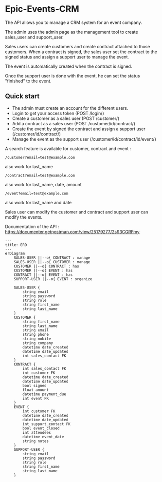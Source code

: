# Epic-Events-CRM

The API allows you to manage a CRM system for an event company.

The admin uses the admin page as the management tool to create sales_user and support_user.

Sales users can create customers and create contract attached to those customers. When a contract is signed, the sales user set the contract to the signed status and assign a support user to manage the event.

The event is automatically created when the contract is signed.

Once the support user is done with the event, he can set the status "finished" to the event.

## Quick start

- The admin must create an account for the different users.
- Login to get your access token (POST /login/)
- Create a customer as a sales user (POST /customer/)
- Add a contract as a sales user (POST /customer/id/contract/)
- Create the event by signed the contract and assign a support user (/customer/id/contract/)
- Manage the event as the support user (/customer/id/contract/id/event/)

A search feature is available for customer, contract and event :

```
/customer?email=test@example.com
```
also work for last_name

```
/contract?email=test@example.com
```
also work for last_name, date, amount

```
/event?email=test@example.com
```
also work for last_name and date

Sales user can modify the customer and contract and support user can modify the events.

Documentation of the API : https://documenter.getpostman.com/view/25179277/2s93CGRFmy

```mermaid
---
title: ERD
---
erDiagram
    SALES-USER ||--o{ CONTRACT : manage
    SALES-USER ||--o{ CUSTOMER : manage
    CUSTOMER ||--o{ CONTRACT : has
    CUSTOMER ||--o{ EVENT : has
    CONTRACT ||--o| EVENT : has
    SUPPORT-USER ||--o{ EVENT : organize

    SALES-USER {
        string email
        string password
        string role
        string first_name
        string last_name
    }
    CUSTOMER {
        string first_name
        string last_name
        string email
        string phone
        string mobile
        string company
        datetime date_created
        datetime date_updated
        int sales_contact FK
    }
    CONTRACT {
        int sales_contact FK
        int customer FK
        datetime date_created
        datetime date_updated
        bool signed
        float amount
        datetime payment_due
        int event FK
    }
    EVENT {
        int customer FK
        datetime date_created
        datetime date_updated
        int support_contact FK
        bool event_closed
        int attendees
        datetime event_date
        string notes
    }
    SUPPORT-USER {
        string email
        string password
        string role
        string first_name
        string last_name
    }
```
